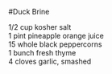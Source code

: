 #Duck Brine

1/2 cup kosher salt<br>
1 pint pineapple orange juice<br>
15 whole black peppercorns<br>
1 bunch fresh thyme<br>
4 cloves garlic, smashed<br>
